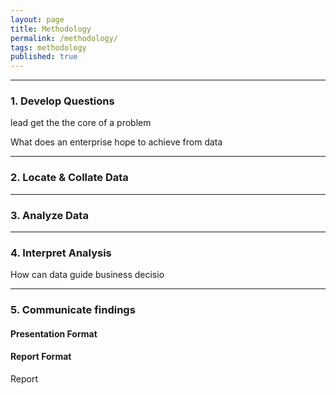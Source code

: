 ```yaml
---
layout: page
title: Methodology
permalink: /methodology/
tags: methodology
published: true
---
```

--- 

### 1. Develop Questions
lead get the the core of a problem

What does an enterprise hope to achieve from data

---


### 2. Locate & Collate Data


---


### 3. Analyze Data


---


### 4. Interpret Analysis
How can data guide business decisio


---



### 5. Communicate findings

#### Presentation Format 

#### Report Format
Report




